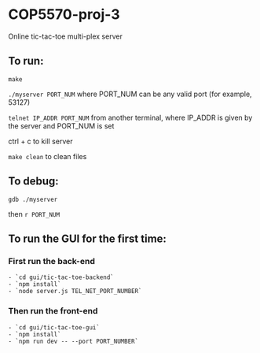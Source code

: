 # COP5570-proj-3
 Online tic-tac-toe multi-plex server

## To run:

`make`

`./myserver PORT_NUM` where PORT_NUM can be any valid port (for example, 53127)

`telnet IP_ADDR PORT_NUM` from another terminal, where IP_ADDR is given by the server and PORT_NUM is set

ctrl + c to kill server

`make clean` to clean files

## To debug:

`gdb ./myserver`

then `r PORT_NUM`

## To run the GUI for the first time:

### First run the back-end
    - `cd gui/tic-tac-toe-backend`
    - `npm install` 
    - `node server.js TEL_NET_PORT_NUMBER`

### Then run the front-end
    - `cd gui/tic-tac-toe-gui`
    - `npm install`
    - `npm run dev -- --port PORT_NUMBER`
